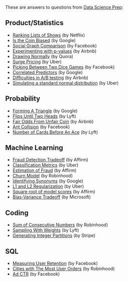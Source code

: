 These are answers to questions from [Data Science Prep](https://datascienceprep.com/dashboard):

## Product/Statistics

* [Ranking Lists of Shows](https://github.com/khanhnamle1994/cracking-the-data-science-interview/blob/master/Question-Bank/Data-Science-Prep/Ranking-Lists-Of-Shows.md) (by Netflix)
* [Is the Coin Biased](https://github.com/khanhnamle1994/cracking-the-data-science-interview/blob/master/Question-Bank/Data-Science-Prep/Is-The-Coin-Biased.md) (by Google)
* [Social Graph Comparison](https://github.com/khanhnamle1994/cracking-the-data-science-interview/blob/master/Question-Bank/Data-Science-Prep/Social-Graph-Comparison.md) (by Facebook)
* [Experimenting with p-values](https://github.com/khanhnamle1994/cracking-the-data-science-interview/blob/master/Question-Bank/Data-Science-Prep/Experimenting-With-p-Values.md) (by Airbnb)
* [Drawing Normally](https://github.com/khanhnamle1994/cracking-the-data-science-interview/blob/master/Question-Bank/Data-Science-Prep/Drawing-Normally.md) (by Quora)
* [Surge Pricing](https://github.com/khanhnamle1994/cracking-the-data-science-interview/blob/master/Question-Bank/Data-Science-Prep/Surge-Pricing.md) (by Uber)
* [Picking Between Two Dice Games](https://github.com/khanhnamle1994/cracking-the-data-science-interview/blob/master/Question-Bank/Data-Science-Prep/Picking-Between-Two-Dice-Games.md) (by Facebook)
* [Correlated Predictors](https://github.com/khanhnamle1994/cracking-the-data-science-interview/blob/master/Question-Bank/Data-Science-Prep/Correlated-Predictors.md) (by Google)
* [Difficulties in A/B testing](https://github.com/khanhnamle1994/cracking-the-data-science-interview/blob/master/Question-Bank/Data-Science-Prep/Difficulties-AB-Testing.md) (by Airbnb)
* [Simulating a standard normal distribution](https://github.com/khanhnamle1994/cracking-the-data-science-interview/blob/master/Question-Bank/Data-Science-Prep/Simulating-Normal-Distribution.md) (by Uber)

## Probability
* [Forming A Triangle](https://github.com/khanhnamle1994/cracking-the-data-science-interview/blob/master/Question-Bank/Data-Science-Prep/Forming-a-Triangle.md) (by Google)
* [Flips Until Two Heads](https://github.com/khanhnamle1994/cracking-the-data-science-interview/blob/master/Question-Bank/Data-Science-Prep/Flips-Until-Two-Heads.md) (by Lyft)
* [Fair Odds From Unfair Coin](https://github.com/khanhnamle1994/cracking-the-data-science-interview/blob/master/Question-Bank/Data-Science-Prep/Fair-Odds-From-Unfair-Coin.md) (by Airbnb)
* [Ant Collision](https://github.com/khanhnamle1994/cracking-the-data-science-interview/blob/master/Question-Bank/Data-Science-Prep/Ant-Collision.md) (by Facebook)
* [Number of Cards Before An Ace](https://github.com/khanhnamle1994/cracking-the-data-science-interview/blob/master/Question-Bank/Data-Science-Prep/Number-Of-Cards-Before-An-Ace.md) (by Lyft)

## Machine Learning

* [Fraud Detection Tradeoff](https://github.com/khanhnamle1994/cracking-the-data-science-interview/blob/master/Question-Bank/Data-Science-Prep/Fraud-Detection-Tradeoffs.md) (by Affirm)
* [Classification Metrics](https://github.com/khanhnamle1994/cracking-the-data-science-interview/blob/master/Question-Bank/Data-Science-Prep/Classification-Metrics.md) (by Uber)
* [Estimation of Fraud](https://github.com/khanhnamle1994/cracking-the-data-science-interview/blob/master/Question-Bank/Data-Science-Prep/Estimation-of-Fraud.md) (by Affirm)
* [Churn Model](https://github.com/khanhnamle1994/cracking-the-data-science-interview/blob/master/Question-Bank/Data-Science-Prep/Churn-Model.md) (by Robinhood)
* [Identifying Synonyms](https://github.com/khanhnamle1994/cracking-the-data-science-interview/blob/master/Question-Bank/Data-Science-Prep/Identifying-Synonyms.md) (by Google)
* [L1 and L2 Regularization](https://github.com/khanhnamle1994/cracking-the-data-science-interview/blob/master/Question-Bank/Data-Science-Prep/L1-and-L2-Regularization.md) (by Uber)
* [Square root of model scores](https://github.com/khanhnamle1994/cracking-the-data-science-interview/blob/master/Question-Bank/Data-Science-Prep/Square-Root-of-Model-Scores.md) (by Affirm)
* [Bias-Variance Tradeoff](https://github.com/khanhnamle1994/cracking-the-data-science-interview/blob/master/Question-Bank/Data-Science-Prep/Bias-Variance-Tradeoff.md) (by Microsoft)

## Coding

* [Sum of Consecutive Numbers](https://github.com/khanhnamle1994/cracking-the-data-science-interview/blob/master/Question-Bank/Data-Science-Prep/Sum-of-Consecutive-Numbers.md) (by Robinhood)
* [Sampling With Weights](https://github.com/khanhnamle1994/cracking-the-data-science-interview/blob/master/Question-Bank/Data-Science-Prep/Sampling-with-Weights.md) (by Lyft)
* [Generating Integer Partitions](https://github.com/khanhnamle1994/cracking-the-data-science-interview/blob/master/Question-Bank/Data-Science-Prep/Generating-Integer-Partitions.md) (by Stripe)

## SQL

* [Measuring User Retention](https://github.com/khanhnamle1994/cracking-the-data-science-interview/blob/master/Question-Bank/Data-Science-Prep/Measuring-User-Retention.md) (by Facebook)
* [Cities with The Most User Orders](https://github.com/khanhnamle1994/cracking-the-data-science-interview/blob/master/Question-Bank/Data-Science-Prep/Cities-with-Most-User-Orders.md) (by Robinhood)
* [Ad CTR](https://github.com/khanhnamle1994/cracking-the-data-science-interview/blob/master/Question-Bank/Data-Science-Prep/Ad-CTR.md) (by Facebook)
